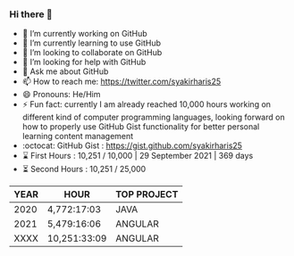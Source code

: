 ### Hi there 👋

<!--
**syakirharis25/syakirharis25** is a ✨ _special_ ✨ repository because its `README.md` (this file) appears on your GitHub profile.

Here are some ideas to get you started:

- 🔭 I’m currently working on GitHub
- 🌱 I’m currently learning to use GitHub
- 👯 I’m looking to collaborate on GitHub
- 🤔 I’m looking for help with GitHub
- 💬 Ask me about GitHub
- 📫 How to reach me: https://twitter.com/syakirharis25
- 😄 Pronouns: He/Him
- ⚡ Fun fact: currently I am already reached 10,000 hours working on different kind of computer programming languages, looking forward on how to properly use GitHub Gist functionality for better personal learning content management
- :octocat: GitHub Gist : https://gist.github.com/syakirharis25
-->

- 🔭 I’m currently working on GitHub
- 🌱 I’m currently learning to use GitHub
- 👯 I’m looking to collaborate on GitHub
- 🤔 I’m looking for help with GitHub
- 💬 Ask me about GitHub
- 📫 How to reach me: https://twitter.com/syakirharis25
- 😄 Pronouns: He/Him
- ⚡ Fun fact: currently I am already reached 10,000 hours working on different kind of computer programming languages, looking forward on how to properly use GitHub Gist functionality for better personal learning content management
- :octocat: GitHub Gist : https://gist.github.com/syakirharis25
- ⌛ First Hours : 10,251 / 10,000 | 29 September 2021 | 369 days
- ⏳ Second Hours : 10,251 / 25,000

| YEAR  | HOUR         | TOP PROJECT |
|-------|--------------|-------------|
| 2020  | 4,772:17:03  | JAVA        |  
| 2021  | 5,479:16:06  | ANGULAR     |
| XXXX  | 10,251:33:09 | ANGULAR     |

